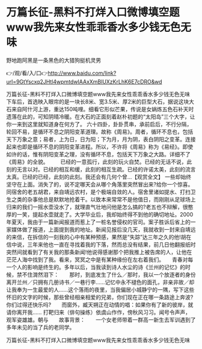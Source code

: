 # 万篇长征-黑料不打烊入口微博填空题www我先来女性乖乖香水多少钱无色无味
野地跑阿黑是一条黑色的大猎狗挺机灵男

👉/观/看/入/口👉http://www.baidu.com/link?url=9GtYscxq2JHtl4wpmtdwIAAxXmBlUXzKrLhK6E7cDRO&wd

万篇长征-黑料不打烊入口微博填空题www我先来女性乖乖香水多少钱无色无味　　下车后，首选映入眼帘的是一块长8米、宽3.5米、厚2米的巨型大石，据说这块大石来自阿什河上游，重达150吨哩。细看它形似芒果，传说是女娲炼五色石补天时遗落在此的，可知阴晴冷暖。在大石的正面刻着赵朴初题的“太阳岛”三个大字，让你一来到这里就知道身在何方了。
六十四卦，卦卦贯串，承前启后，不行分隔，轮回不易，是循环不息之阴阳变革道理。故称《周易》。周者，循环不息也，包括天下万象之意；易者，上为日，日为阳；下为月，月为阴，表白阴阳之变革。连接起来也即是循环不息的阴阳变革进程。所以，不许将《周易》称为《易经》。即使如许的话，惟有阴阳变革之理，没有循环不息，包括天下万象之大路。详细不了《周易》的全貌。
　　已经的一意孤行，此刻的玩火自焚。已经的无话不说，此刻的无言以对。已经的相互和缓，此刻的相互生疏。已经的许诺太美，此刻的流言太真。已经的已经，此刻的此刻。我还会有几何个曾...【观赏全文】
一些却始终坚守在上面。消失了的，说不定哪天会从哪个角落里突然冒出来?给你一个惊喜。　　同宿舍的老五胡君，来自靖远农村，是个极端自敛的人。宿舍里诸如提水、打扫卫生之类的杂事他总是默默地抢着干。以致本来常常不是他值日，而刚刚从足球场上归来的我们一摇水壶没水了，就理直气壮地问他是怎么搞的?老五也不辩解，很憨厚的一笑，提起水壶就走了。大学毕业后，我却始终得不到他的确切地址。2000年夏天，我由于一篇新闻报道而惹上了一桩名誉侵权的官司。案子胜诉后省上的一家媒体做了报道，上面提到我的地址。新闻见报后没几天，我就收到一封来自靖远的来信，在拆信的一刻我的心中有某种预感，果然是“失踪”达三年之久的他!胡在信中说，三年来他也一直在寻找着我的下落，然而总没有结果，前几日他翻报纸时突然间就看到了有关我的那条新闻!他说得感谢那个把我推上被告席的人，让他在茫茫人海中找到了我。看来，冥冥之中是有某种缘份在左右着我们。　　青春对每一个人的影响是终生的。多年以后，当我读到诗人水尘的诗《兰州的记忆》的时候，禁不住潸然泪下：　　那时，到底发生了什么／那时，我以一个放逐者的身份离开兰州／只拥有几册诗书／一巷行李......记忆中永不褪色的面孔，非亲非故／却让我奉为一生最爱的人......这个落雨的夜里，当我偏居小城静宁的一隅，写下这些怀旧的文字的时候，那些曾经相亲相爱的兄弟，你们现在正在哪一条路途上奔波?你们过得还快乐吗?　　而窗外，臧天朔正在动情的唱：如果你有了新的彼岸，就请你离开我……
打靶归来（俳句操练）依虞山作作，傍秋风习习。闻号令声声，观军姿雄雄。朝与　　故事背景：　　一个女老师带着一群高一新生去军训遇到了多年未见的当了兵的老同学。

万篇长征-黑料不打烊入口微博填空题www我先来女性乖乖香水多少钱无色无味
